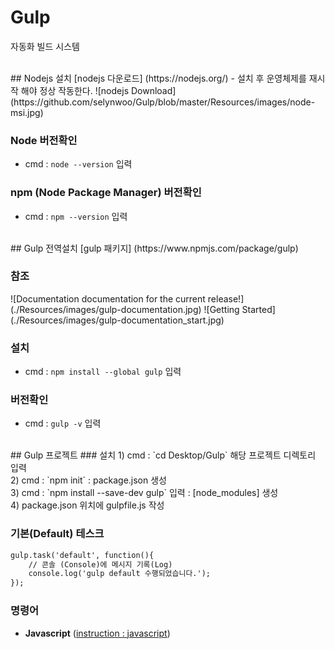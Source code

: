 # Gulp
자동화 빌드 시스템

<br>
## Nodejs 설치
[nodejs 다운로드] (https://nodejs.org/)
- 설치 후 운영체제를 재시작 해야 정상 작동한다.
![nodejs Download] (https://github.com/selynwoo/Gulp/blob/master/Resources/images/node-msi.jpg)

### Node 버전확인
- cmd : `node --version` 입력

### npm (Node Package Manager) 버전확인
- cmd : `npm --version` 입력

<br>
## Gulp 전역설치
[gulp 패키지] (https://www.npmjs.com/package/gulp)

### 참조 
![Documentation documentation for the current release!] (./Resources/images/gulp-documentation.jpg)
![Getting Started] (./Resources/images/gulp-documentation_start.jpg)

### 설치 
- cmd : `npm install --global gulp` 입력

### 버전확인 
- cmd : `gulp -v` 입력

<br>
## Gulp 프로젝트
### 설치 
1) cmd : `cd Desktop/Gulp` 해당 프로젝트 디렉토리 입력 <br>
2) cmd : `npm init` : package.json 생성 <br>
3) cmd : `npm install --save-dev gulp` 입력 : [node_modules] 생성 <br>
4) package.json 위치에 gulpfile.js 작성 <br>

### 기본(Default) 테스크  
```md
gulp.task('default', function(){
	// 콘솔 (Console)에 메시지 기록(Log)
	console.log('gulp default 수행되었습니다.');
});
```

### 명령어
- **Javascript** ([instruction : javascript](instruction/javascript/README.md))



